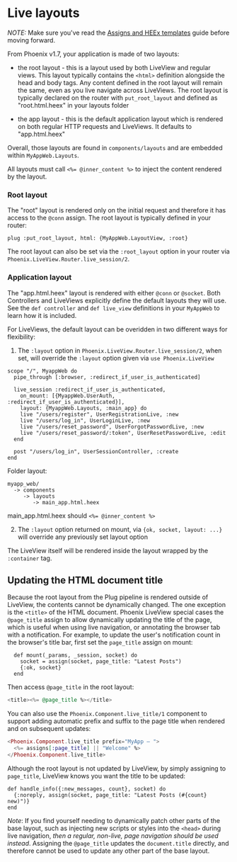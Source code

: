 # Live layouts

*NOTE:* Make sure you've read the [Assigns and HEEx templates](assigns-eex.md)
guide before moving forward.

From Phoenix v1.7, your application is made of two layouts:

  * the root layout - this is a layout used by both LiveView and
    regular views. This layout typically contains the `<html>`
    definition alongside the head and body tags. Any content defined
    in the root layout will remain the same, even as you live navigate
    across LiveViews. The root layout is typically declared on the
    router with `put_root_layout` and defined as "root.html.heex"
    in your layouts folder

  * the app layout - this is the default application layout which
    is rendered on both regular HTTP requests and LiveViews.
    It defaults to "app.html.heex"

Overall, those layouts are found in `components/layouts` and are
embedded within `MyAppWeb.Layouts`.

All layouts must call `<%= @inner_content %>` to inject the
content rendered by the layout.

### Root layout

The "root" layout is rendered only on the initial request and
therefore it has access to the `@conn` assign. The root layout
is typically defined in your router:

    plug :put_root_layout, html: {MyAppWeb.LayoutView, :root}

The root layout can also be set via the `:root_layout` option
in your router via `Phoenix.LiveView.Router.live_session/2`.

### Application layout

The "app.html.heex" layout is rendered with either `@conn` or
`@socket`. Both Controllers and LiveViews explicitly define
the default layouts they will use. See the `def controller`
and `def live_view` definitions in your `MyAppWeb` to learn how
it is included.

For LiveViews, the default layout can be overidden in two different
ways for flexibility:

  1. The `:layout` option in `Phoenix.LiveView.Router.live_session/2`,
     when set, will override the `:layout` option given via
     `use Phoenix.LiveView`
     
    scope "/", MyappWeb do
      pipe_through [:browser, :redirect_if_user_is_authenticated]
  
      live_session :redirect_if_user_is_authenticated,
        on_mount: [{MyappWeb.UserAuth, :redirect_if_user_is_authenticated}],
        layout: {MyappWeb.Layouts, :main_app} do
        live "/users/register", UserRegistrationLive, :new
        live "/users/log_in", UserLoginLive, :new
        live "/users/reset_password", UserForgotPasswordLive, :new
        live "/users/reset_password/:token", UserResetPasswordLive, :edit
      end
  
      post "/users/log_in", UserSessionController, :create
    end

  Folder layout:

    myapp_web/
      -> components
         -> layouts
            -> main_app.html.heex
            
   main_app.html.heex should `<%= @inner_content %>`

  2. The `:layout` option returned on mount, via `{ok, socket, layout: ...}`
     will override any previously set layout option

The LiveView itself will be rendered inside the layout wrapped by
the `:container` tag.

## Updating the HTML document title

Because the root layout from the Plug pipeline is rendered outside of
LiveView, the contents cannot be dynamically changed. The one exception
is the `<title>` of the HTML document. Phoenix LiveView special cases
the `@page_title` assign to allow dynamically updating the title of the
page, which is useful when using live navigation, or annotating the browser
tab with a notification. For example, to update the user's notification
count in the browser's title bar, first set the `page_title` assign on
mount:

      def mount(_params, _session, socket) do
        socket = assign(socket, page_title: "Latest Posts")
        {:ok, socket}
      end

Then access `@page_title` in the root layout:

```heex
<title><%= @page_title %></title>
```

You can also use the `Phoenix.Component.live_title/1` component to support
adding automatic prefix and suffix to the page title when rendered and
on subsequent updates:

```heex
<Phoenix.Component.live_title prefix="MyApp – ">
  <%= assigns[:page_title] || "Welcome" %>
</Phoenix.Component.live_title>
```

Although the root layout is not updated by LiveView, by simply assigning
to `page_title`, LiveView knows you want the title to be updated:

    def handle_info({:new_messages, count}, socket) do
      {:noreply, assign(socket, page_title: "Latest Posts (#{count} new)")}
    end

*Note*: If you find yourself needing to dynamically patch other parts of the
base layout, such as injecting new scripts or styles into the `<head>` during
live navigation, *then a regular, non-live, page navigation should be used
instead*. Assigning the `@page_title` updates the `document.title` directly,
and therefore cannot be used to update any other part of the base layout.
